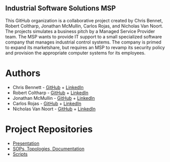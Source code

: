 ## Industrial Software Solutions MSP
This GitHub organization is a collaborative project created by Chris Bennet, Robert Coltharp, Jonathan McMullin, Carlos Rojas, and Nicholas Van Noort. The projects simulates a business pitch by a Managed Service Provider team. The MSP wants to provide IT support to a small specialized software company that manages industrial control systems. The company is primed to expand its marketshare, but requires an MSP to revamp its security policy and provision the appropriate computer systems for its  employees.

# Authors
  * Chris Bennett - [GitHub](https://github.com/marsecguy) + [LinkedIn](https://www.linkedin.com/in/chris-bennett-cybersecurity/)
  * Robert Coltharp - [GitHub](https://github.com/robbyarng) + [LinkedIn](https://www.linkedin.com/in/robert-coltharp080514/)
  * Jonathan McMullin - [GitHub](https://github.com/mcmullinj84) + [LinkedIn](https://www.linkedin.com/in/jon-mcmullin-cybersecurity/)
  * Carlos Rojas - [GitHub](https://github.com/carlosjorr) + [LinkedIn](https://www.linkedin.com/in/carlos-rojass/)
  * Nicholas Van Noort - [GitHub](https://github.com/nvannoort) + [LinkedIn](https://www.linkedin.com/in/nicholas-van-noort/)

# Project Repositories
  * [Presentation](https://github.com/Industrial-Software-Solutions-MSP/Presentation)
  * [SOPs, Topologies, Documentation](https://github.com/Industrial-Software-Solutions-MSP/SOP-Topologies-Documentation)
  * [Scripts](https://github.com/Industrial-Software-Solutions-MSP/Scripts)
